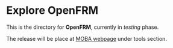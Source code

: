 # Explore OpenFRM
This is the directory for **OpenFRM**, currently in _testing_ phase.

The release will be place at [MOBA webpage](https://www.moba.coop/) under tools section.
